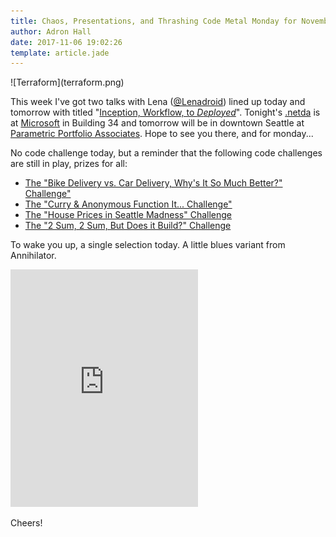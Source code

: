 ```yaml
---
title: Chaos, Presentations, and Thrashing Code Metal Monday for November, 6th 2017
author: Adron Hall
date: 2017-11-06 19:02:26
template: article.jade
---
```

<div class="image float-right">
    ![Terraform](terraform.png)
</div>

This week I've got two talks with Lena ([@Lenadroid](https://twitter.com/lenadroid)) lined up today and tomorrow with titled "[Inception, Workflow, to $Deployed$](http://blog.adron.me/talks/inception-workflow-deployed/)". Tonight's [.netda](https://www.meetup.com/NET-Developers-Association-Eastside/events/242573024/) is at [Microsoft](https://www.microsoft.com) in Building 34 and tomorrow will be in downtown Seattle at [Parametric Portfolio Associates](https://www.meetup.com/NET-Developers-Association-Westside/events/242573016/). Hope to see you there, and for monday...

<span class="more"></span>

No code challenge today, but a reminder that the following code challenges are still in play, prizes for all:

* [The "Bike Delivery vs. Car Delivery, Why's It So Much Better?" Challenge"](/articles/thrashing-code-metal-monday-10-30-2017/)
* [The "Curry & Anonymous Function It... Challenge"](/articles/thrashing-code-metal-monday-10-23-2017/)
* [The "House Prices in Seattle Madness" Challenge](/articles/thrashing-code-metal-monday-10-16-2017/)
* [The "2 Sum, 2 Sum, But Does it Build?" Challenge](/articles/thrashing-code-metal-monday-10-09-2017/)

To wake you up, a single selection today. A little blues variant from Annihilator.

<iframe src="https://embed.spotify.com/?uri=spotify%3Atrack%3A5H2Fhi4c89jNCkcmbCMihq" width="300" height="380" frameborder="0" allowtransparency="true"></iframe>

Cheers!
